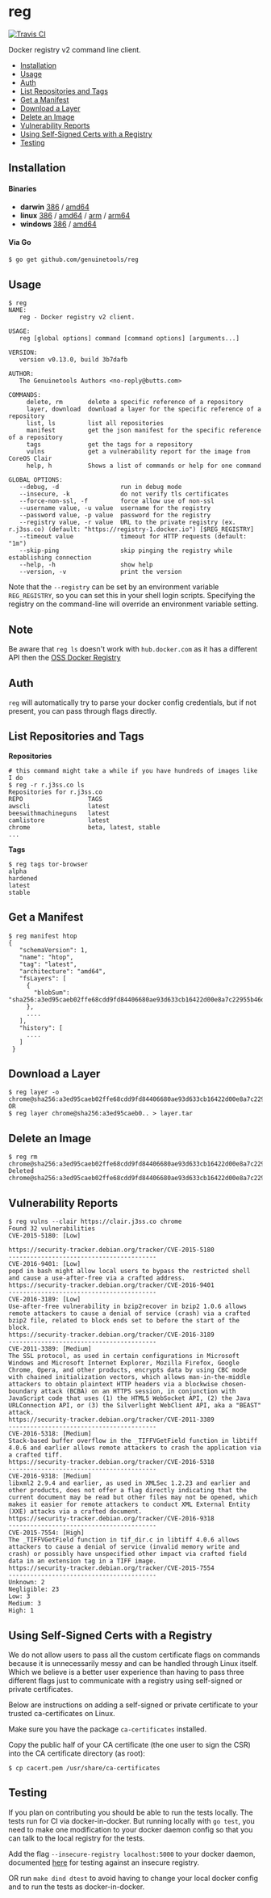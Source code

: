# reg

[![Travis CI](https://travis-ci.org/genuinetools/reg.svg?branch=master)](https://travis-ci.org/genuinetools/reg)

Docker registry v2 command line client.

- [Installation](#installation)
- [Usage](#usage)
- [Auth](#auth)
- [List Repositories and Tags](#list-repositories-and-tags)
- [Get a Manifest](#get-a-manifest)
- [Download a Layer](#download-a-layer)
- [Delete an Image](#delete-an-image)
- [Vulnerability Reports](#vulnerability-reports)
- [Using Self-Signed Certs with a Registry](#using-self-signed-certs-with-a-registry)
- [Testing](#testing)

## Installation

#### Binaries

- **darwin** [386](https://github.com/genuinetools/reg/releases/download/v0.13.0/reg-darwin-386) / [amd64](https://github.com/genuinetools/reg/releases/download/v0.13.0/reg-darwin-amd64)
- **linux** [386](https://github.com/genuinetools/reg/releases/download/v0.13.0/reg-linux-386) / [amd64](https://github.com/genuinetools/reg/releases/download/v0.13.0/reg-linux-amd64) / [arm](https://github.com/genuinetools/reg/releases/download/v0.13.0/reg-linux-arm) / [arm64](https://github.com/genuinetools/reg/releases/download/v0.13.0/reg-linux-arm64)
- **windows** [386](https://github.com/genuinetools/reg/releases/download/v0.13.0/reg-windows-386) / [amd64](https://github.com/genuinetools/reg/releases/download/v0.13.0/reg-windows-amd64)

#### Via Go

```bash
$ go get github.com/genuinetools/reg
```

## Usage

```console
$ reg
NAME:
   reg - Docker registry v2 client.

USAGE:
   reg [global options] command [command options] [arguments...]

VERSION:
   version v0.13.0, build 3b7dafb

AUTHOR:
   The Genuinetools Authors <no-reply@butts.com>

COMMANDS:
     delete, rm       delete a specific reference of a repository
     layer, download  download a layer for the specific reference of a repository
     list, ls         list all repositories
     manifest         get the json manifest for the specific reference of a repository
     tags             get the tags for a repository
     vulns            get a vulnerability report for the image from CoreOS Clair
     help, h          Shows a list of commands or help for one command

GLOBAL OPTIONS:
   --debug, -d                 run in debug mode
   --insecure, -k              do not verify tls certificates
   --force-non-ssl, -f         force allow use of non-ssl
   --username value, -u value  username for the registry
   --password value, -p value  password for the registry
   --registry value, -r value  URL to the private registry (ex. r.j3ss.co) (default: "https://registry-1.docker.io") [$REG_REGISTRY]
   --timeout value             timeout for HTTP requests (default: "1m")
   --skip-ping                 skip pinging the registry while establishing connection
   --help, -h                  show help
   --version, -v               print the version
```

Note that the `--registry` can be set by an environment variable `REG_REGISTRY`, so you can set this in your shell login scripts.
Specifying the registry on the command-line will override an environment variable setting.

## Note

Be aware that `reg ls` doesn't work with `hub.docker.com` as it has a different API then the [OSS Docker Registry](https://github.com/docker/distribution)

## Auth

`reg` will automatically try to parse your docker config credentials, but if
not present, you can pass through flags directly.

## List Repositories and Tags

**Repositories**

```console
# this command might take a while if you have hundreds of images like I do
$ reg -r r.j3ss.co ls
Repositories for r.j3ss.co
REPO                  TAGS
awscli                latest
beeswithmachineguns   latest
camlistore            latest
chrome                beta, latest, stable
...
```

**Tags**

```console
$ reg tags tor-browser
alpha
hardened
latest
stable
```

## Get a Manifest

```console
$ reg manifest htop
{
   "schemaVersion": 1,
   "name": "htop",
   "tag": "latest",
   "architecture": "amd64",
   "fsLayers": [
     {
       "blobSum": "sha256:a3ed95caeb02ffe68cdd9fd84406680ae93d633cb16422d00e8a7c22955b46d4"
     },
     ....
   ],
   "history": [
     ....
   ]
 }
```

## Download a Layer

```console
$ reg layer -o chrome@sha256:a3ed95caeb02ffe68cdd9fd84406680ae93d633cb16422d00e8a7c22955b46d4
OR
$ reg layer chrome@sha256:a3ed95caeb0.. > layer.tar
```


## Delete an Image

```console
$ reg rm chrome@sha256:a3ed95caeb02ffe68cdd9fd84406680ae93d633cb16422d00e8a7c22955b46d4
Deleted chrome@sha256:a3ed95caeb02ffe68cdd9fd84406680ae93d633cb16422d00e8a7c22955b46d4
```

## Vulnerability Reports

```console
$ reg vulns --clair https://clair.j3ss.co chrome
Found 32 vulnerabilities
CVE-2015-5180: [Low]

https://security-tracker.debian.org/tracker/CVE-2015-5180
-----------------------------------------
CVE-2016-9401: [Low]
popd in bash might allow local users to bypass the restricted shell and cause a use-after-free via a crafted address.
https://security-tracker.debian.org/tracker/CVE-2016-9401
-----------------------------------------
CVE-2016-3189: [Low]
Use-after-free vulnerability in bzip2recover in bzip2 1.0.6 allows remote attackers to cause a denial of service (crash) via a crafted bzip2 file, related to block ends set to before the start of the block.
https://security-tracker.debian.org/tracker/CVE-2016-3189
-----------------------------------------
CVE-2011-3389: [Medium]
The SSL protocol, as used in certain configurations in Microsoft Windows and Microsoft Internet Explorer, Mozilla Firefox, Google Chrome, Opera, and other products, encrypts data by using CBC mode with chained initialization vectors, which allows man-in-the-middle attackers to obtain plaintext HTTP headers via a blockwise chosen-boundary attack (BCBA) on an HTTPS session, in conjunction with JavaScript code that uses (1) the HTML5 WebSocket API, (2) the Java URLConnection API, or (3) the Silverlight WebClient API, aka a "BEAST" attack.
https://security-tracker.debian.org/tracker/CVE-2011-3389
-----------------------------------------
CVE-2016-5318: [Medium]
Stack-based buffer overflow in the _TIFFVGetField function in libtiff 4.0.6 and earlier allows remote attackers to crash the application via a crafted tiff.
https://security-tracker.debian.org/tracker/CVE-2016-5318
-----------------------------------------
CVE-2016-9318: [Medium]
libxml2 2.9.4 and earlier, as used in XMLSec 1.2.23 and earlier and other products, does not offer a flag directly indicating that the current document may be read but other files may not be opened, which makes it easier for remote attackers to conduct XML External Entity (XXE) attacks via a crafted document.
https://security-tracker.debian.org/tracker/CVE-2016-9318
-----------------------------------------
CVE-2015-7554: [High]
The _TIFFVGetField function in tif_dir.c in libtiff 4.0.6 allows attackers to cause a denial of service (invalid memory write and crash) or possibly have unspecified other impact via crafted field data in an extension tag in a TIFF image.
https://security-tracker.debian.org/tracker/CVE-2015-7554
-----------------------------------------
Unknown: 2
Negligible: 23
Low: 3
Medium: 3
High: 1
```

## Using Self-Signed Certs with a Registry

We do not allow users to pass all the custom certificate flags on commands
because it is unnecessarily messy and can be handled through Linux itself.
Which we believe is a better user experience than having to pass three
different flags just to communicate with a registry using self-signed or
private certificates.

Below are instructions on adding a self-signed or private certificate to your
trusted ca-certificates on Linux.

Make sure you have the package `ca-certificates` installed.

Copy the public half of your CA certificate (the one user to sign the CSR) into
the CA certificate directory (as root):

```console
$ cp cacert.pem /usr/share/ca-certificates
```

## Testing

If you plan on contributing you should be able to run the tests locally. The
tests run for CI via docker-in-docker. But running locally with `go test`, you
need to make one modification to your docker daemon config so that you can talk
to the local registry for the tests.

Add the flag `--insecure-registry localhost:5000` to your docker daemon,
documented [here](https://docs.docker.com/registry/insecure/) for testing
against an insecure registry.

OR run `make dind dtest` to avoid having to change your local docker config and
to run the tests as docker-in-docker.
